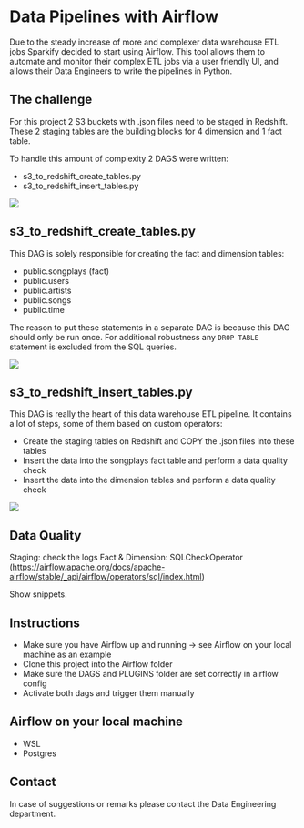 # Data Pipelines with Airflow

Due to the steady increase of more and complexer data warehouse ETL jobs Sparkify decided to start using Airflow. This
tool allows them to automate and monitor their complex ETL jobs via a user friendly UI, and allows their Data Engineers
to write the pipelines in Python.

## The challenge

For this project 2 S3 buckets with .json files need to be staged in Redshift. These 2 staging tables are the building
blocks for 4 dimension and 1 fact table.

To handle this amount of complexity 2 DAGS were written:

- s3_to_redshift_create_tables.py
- s3_to_redshift_insert_tables.py

<img src="https://user-images.githubusercontent.com/49920622/112884422-c86abb00-90cf-11eb-9266-cc613190eb2d.JPG">

## s3_to_redshift_create_tables.py

This DAG is solely responsible for creating the fact and dimension tables:

- public.songplays (fact)
- public.users
- public.artists
- public.songs
- public.time

The reason to put these statements in a separate DAG is because this DAG should only be run once. For additional
robustness any `DROP TABLE` statement is excluded from the SQL queries.  

<img src="https://user-images.githubusercontent.com/49920622/112884039-4ed2cd00-90cf-11eb-8deb-18ff06a16845.JPG">

## s3_to_redshift_insert_tables.py

This DAG is really the heart of this data warehouse ETL pipeline. It contains a lot of steps, some of them based on
custom operators:

- Create the staging tables on Redshift and COPY the .json files into these tables
- Insert the data into the songplays fact table and perform a data quality check
- Insert the data into the dimension tables and perform a data quality check 

<img src="https://user-images.githubusercontent.com/49920622/112883924-24810f80-90cf-11eb-9b32-9c797ce390c8.JPG">

## Data Quality

Staging: check the logs
Fact & Dimension: SQLCheckOperator (https://airflow.apache.org/docs/apache-airflow/stable/_api/airflow/operators/sql/index.html)

Show snippets.

## Instructions

- Make sure you have Airflow up and running -> see Airflow on your local machine as an example
- Clone this project into the Airflow folder
- Make sure the DAGS and PLUGINS folder are set correctly in airflow config
- Activate both dags and trigger them manually

## Airflow on your local machine

- WSL
- Postgres

## Contact

In case of suggestions or remarks please contact the Data Engineering department.
